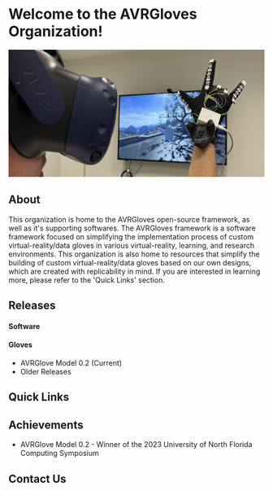 <h1>Welcome to the AVRGloves Organization!</h1>
<p>
  <img src="https://raw.githubusercontent.com/AVRGloves/.github/main/resources/images/cover_pic.jpg" width="1100" height="250">
</p>
<h2>About</h2>
<p>
  This organization is home to the AVRGloves open-source framework, as well as it's supporting softwares. The AVRGloves framework is a software framework focused on simplifying the implementation process of custom virtual-reality/data gloves in various virtual-reality, learning, and research environments. This organization is also home to resources that simplify the building of custom virtual-reality/data gloves based on our own designs, which are created with replicability in mind. If you are interested in learning more, please refer to the 'Quick Links' section.
</p>
<h2>Releases</h2>
<p>
  <h4>Software</h4>
  <ul>
  </ul>
  <h4>Gloves</h4>
  <ul>
    <li>AVRGlove Model 0.2 (Current)</li>
    <li>Older Releases</li>
  </ul>
</p>
<h2>Quick Links</h2>
<h2>Achievements</h2>
<ul>
  <li>AVRGlove Model 0.2 - Winner of the 2023 University of North Florida Computing Symposium</li>
</ul>
<h2>Contact Us</h2>
